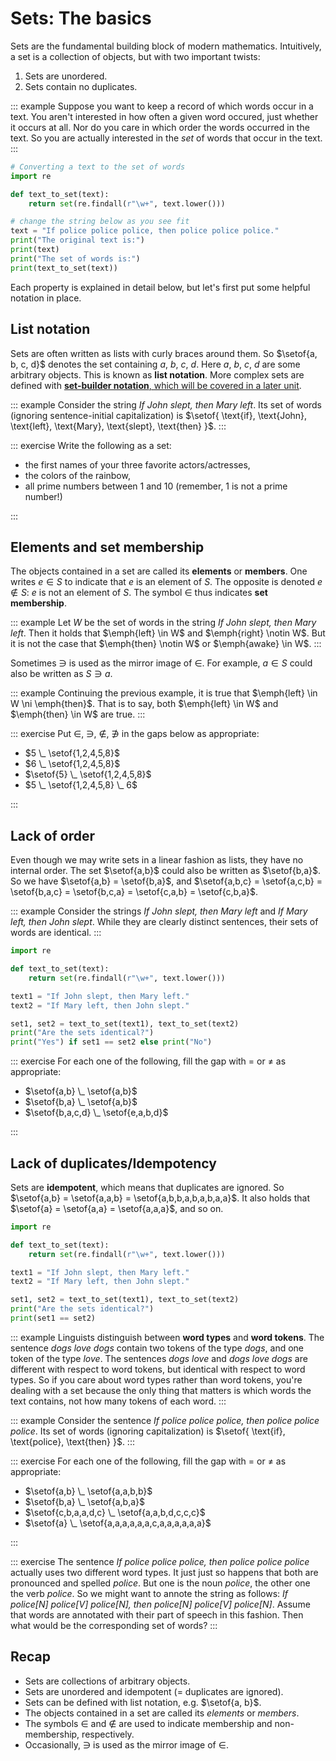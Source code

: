 # Sets: The basics

Sets are the fundamental building block of modern mathematics.
Intuitively, a set is a collection of objects, but with two important twists:

1. Sets are unordered.
1. Sets contain no duplicates.

::: example
Suppose you want to keep a record of which words occur in a text.
You aren't interested in how often a given word occured, just whether it occurs at all.
Nor do you care in which order the words occurred in the text.
So you are actually interested in the *set* of words that occur in the text.
:::

```python
# Converting a text to the set of words
import re

def text_to_set(text):
    return set(re.findall(r"\w+", text.lower()))

# change the string below as you see fit
text = "If police police police, then police police police."
print("The original text is:")
print(text)
print("The set of words is:")
print(text_to_set(text))
```

Each property is explained in detail below, but let's first put some helpful notation in place.

## List notation

Sets are often written as lists with curly braces around them.
So $\setof{a, b, c, d}$ denotes the set containing $a$, $b$, $c$, $d$.
Here $a$, $b$, $c$, $d$ are some arbitrary objects.
This is known as **list notation**.
More complex sets are defined with [**set-builder notation**, which will be covered in a later unit](./fixme).

::: example
Consider the string *If John slept, then Mary left*.
Its set of words (ignoring sentence-initial capitalization) is
$\setof{
\text{if},
\text{John},
\text{left},
\text{Mary},
\text{slept},
\text{then}
}$.
:::

::: exercise
Write the following as a set:


- the first names of your three favorite actors/actresses,
- the colors of the rainbow,
- all prime numbers between 1 and 10 (remember, 1 is not a prime number!)

:::

## Elements and set membership

The objects contained in a set are called its **elements** or **members**.
One writes $e \in S$ to indicate that $e$ is an element of $S$.
The opposite is denoted $e \notin S$: $e$ is not an element of $S$.
The symbol $\in$ thus indicates **set membership**.

::: example
Let $W$ be the set of words in the string *If John slept, then Mary left*.
Then it holds that $\emph{left} \in W$ and $\emph{right} \notin W$.
But it is not the case that $\emph{then} \notin W$ or $\emph{awake} \in W$.
:::

Sometimes $\ni$ is used as the mirror image of $\in$.
For example, $a \in S$ could also be written as $S \ni a$.

::: example
Continuing the previous example, it is true that $\emph{left} \in W \ni \emph{then}$.
That is to say, both $\emph{left} \in W$ and $\emph{then} \in W$ are true.
:::

::: exercise
Put $\in$, $\ni$, $\notin$, $\not\ni$ in the gaps below as appropriate:

- $5 \_ \setof{1,2,4,5,8}$
- $6 \_ \setof{1,2,4,5,8}$
- $\setof{5} \_ \setof{1,2,4,5,8}$
- $5 \_ \setof{1,2,4,5,8} \_ 6$

:::

## Lack of order

Even though we may write sets in a linear fashion as lists, they have no internal order.
The set $\setof{a,b}$ could also be written as $\setof{b,a}$.
So we have $\setof{a,b} = \setof{b,a}$, and
$\setof{a,b,c} =
 \setof{a,c,b} =
 \setof{b,a,c} =
 \setof{b,c,a} =
 \setof{c,a,b} =
 \setof{c,b,a}$.

::: example
Consider the strings
*If John slept, then Mary left* and
*If Mary left, then John slept*.
While they are clearly distinct sentences, their sets of words are identical.
:::

```python
import re

def text_to_set(text):
    return set(re.findall(r"\w+", text.lower()))

text1 = "If John slept, then Mary left."
text2 = "If Mary left, then John slept."

set1, set2 = text_to_set(text1), text_to_set(text2)
print("Are the sets identical?")
print("Yes") if set1 == set2 else print("No")
```

::: exercise
For each one of the following, fill the gap with $=$ or $\neq$ as appropriate:

- $\setof{a,b} \_ \setof{a,b}$
- $\setof{b,a} \_ \setof{a,b}$
- $\setof{b,a,c,d} \_ \setof{e,a,b,d}$

:::

## Lack of duplicates/Idempotency

Sets are **idempotent**, which means that duplicates are ignored.
So $\setof{a,b} = \setof{a,a,b} = \setof{a,b,b,a,b,a,b,a,a}$.
It also holds that $\setof{a} = \setof{a,a} = \setof{a,a,a}$, and so on.

```python
import re

def text_to_set(text):
    return set(re.findall(r"\w+", text.lower()))

text1 = "If John slept, then Mary left."
text2 = "If Mary left, then John slept."

set1, set2 = text_to_set(text1), text_to_set(text2)
print("Are the sets identical?")
print(set1 == set2)
```

::: example
Linguists distinguish between **word types** and **word tokens**.
The sentence *dogs love dogs* contain two tokens of the type *dogs*, and one token of the type *love*.
The sentences *dogs love* and *dogs love dogs* are different with respect to word tokens, but identical with respect to word types.
So if you care about word types rather than word tokens, you're dealing with a set because the only thing that matters is which words the text contains, not how many tokens of each word.
:::

::: example
Consider the sentence *If police police police, then police police police*.
Its set of words (ignoring capitalization) is 
$\setof{
\text{if},
\text{police},
\text{then}
}$.
:::

::: exercise
For each one of the following, fill the gap with $=$ or $\neq$ as appropriate:

- $\setof{a,b} \_ \setof{a,a,b,b}$
- $\setof{b,a} \_ \setof{a,b,a}$
- $\setof{c,b,a,a,d,c} \_ \setof{a,a,b,d,c,c,c}$
- $\setof{a} \_ \setof{a,a,a,a,a,a,c,a,a,a,a,a,a}$

:::

::: exercise
The sentence *If police police police, then police police police* actually uses two different word types.
It just just so happens that both are pronounced and spelled *police*.
But one is the noun *police*, the other one the verb *police*.
So we might want to annote the string as follows:
*If police[N] police[V] police[N], then police[N] police[V] police[N]*.
Assume that words are annotated with their part of speech in this fashion.
Then what would be the corresponding set of words?
:::

## Recap

- Sets are collections of arbitrary objects.
- Sets are unordered and idempotent (= duplicates are ignored).
- Sets can be defined with list notation, e.g. $\setof{a, b}$.
- The objects contained in a set are called its *elements* or *members*.
- The symbols $\in$ and $\notin$ are used to indicate membership and non-membership, respectively.
- Occasionally, $\ni$ is used as the mirror image of $\in$.
